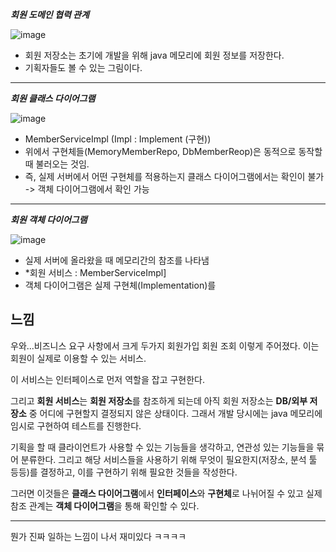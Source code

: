 ***회원 도메인 협력 관계***

![image](https://user-images.githubusercontent.com/39082893/104602904-3271e780-56bf-11eb-9977-a5b4caee648d.png)
* 회원 저장소는 초기에 개발을 위해 java 메모리에 회원 정보를 저장한다.
* 기획자들도 볼 수 있는 그림이다.
---
***회원 클래스 다이어그램***

![image](https://user-images.githubusercontent.com/39082893/104604082-68fc3200-56c0-11eb-8fca-a4fc59623cff.png)

* MemberServiceImpl (Impl : Implement (구현))
* 위에서 구현체들(MemoryMemberRepo, DbMemberReop)은 동적으로 동작할 때 불러오는 것임.
* 즉, 실제 서버에서 어떤 구현체를 적용하는지 클래스 다이어그램에서는 확인이 불가 -> 객체 다이어그램에서 확인 가능 
---
***회원 객체 다이어그램***

![image](https://user-images.githubusercontent.com/39082893/104604535-cdb78c80-56c0-11eb-96bc-598b6e77f240.png)
* 실제 서버에 올라왔을 때 메모리간의 참조를 나타냄
* *회원 서비스 : MemberServiceImpl]
* 객체 다이어그램은 실제 구현체(Implementation)를 

## 느낌
우와...비즈니스 요구 사항에서 크게 두가지
회원가입
회원 조회
이렇게 주어졌다. 이는 회원이 실제로 이용할 수 있는 서비스.

이 서비스는 인터페이스로 먼저 역할을 잡고 구현한다.

그리고 **회원 서비스**는  **회원 저장소**를 참조하게 되는데 아직 회원 저장소는 **DB/외부 저장소** 중 어디에 구현할지 결정되지 않은 상태이다.
그래서 개발 당시에는 java 메모리에 임시로 구현하여 테스트를 진행한다.

기획을 할 때 클라이언트가 사용할 수 있는 기능들을 생각하고, 연관성 있는 기능들을 묶어 분류한다.
그리고 해당 서비스들을 사용하기 위해 무엇이 필요한지(저장소, 분석 툴 등등)를 결정하고, 이를 구현하기 위해 필요한 것들을 작성한다.

그러면 이것들은 **클래스 다이어그램**에서 **인터페이스**와 **구현체**로 나뉘어질 수 있고 실제 참조 관계는 **객체 다이어그램**을 통해 확인할 수 있다.

---
뭔가 진짜 일하는 느낌이 나서 재미있다 ㅋㅋㅋㅋ
